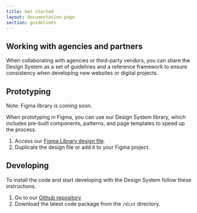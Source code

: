 ```yaml
---
title: Get started
layout: documentation-page
section: guidelines
---
```



## Working with agencies and partners

When collaborating with agencies or third-party vendors, you can share the Design System as a set of guidelines and a reference framework to ensure consistency when developing new websites or digital projects.

## Prototyping

<p class="alert alert-info mb-4" role="alert">
  Note: Figma library is coming soon.
</p>

When prototyping in Figma, you can use our Design System library, which includes pre-built components, patterns, and page templates to speed up the process.

1. Access our [Figma Library design file](#).
2. Duplicate the design file or add it to your Figma project.

## Developing

To install the code and start developing with the Design System follow these instructions.

1. Go to our [Github repository](https://github.com/Energy-Saving-Trust/Design-System)
2. Download the latest code package from the `/dist` directory.
